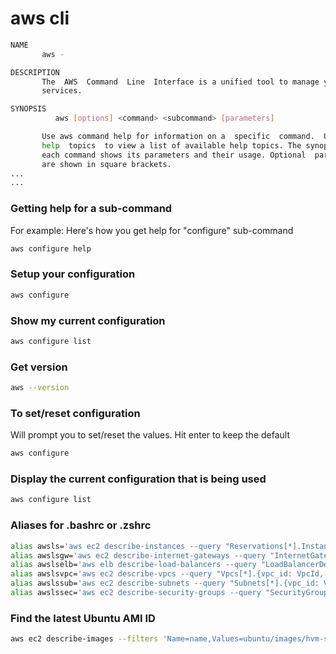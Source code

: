 # aws cli
```bash
NAME
       aws -

DESCRIPTION
       The  AWS  Command  Line  Interface is a unified tool to manage your AWS
       services.

SYNOPSIS
          aws [options] <command> <subcommand> [parameters]

       Use aws command help for information on a  specific  command.  Use  aws
       help  topics  to view a list of available help topics. The synopsis for
       each command shows its parameters and their usage. Optional  parameters
       are shown in square brackets.
...
...
```

### Getting help for a sub-command
For example: Here's how you get help for "configure" sub-command

```bash
aws configure help
```

### Setup your configuration

```bash
aws configure
```

### Show my current configuration

```bash
aws configure list
```

### Get version
```bash
aws --version
```

### To set/reset configuration
Will prompt you to set/reset the values. Hit enter to keep the default

```bash
aws configure
```

### Display the current configuration that is being used

```bash
aws configure list
```

### Aliases for .bashrc or .zshrc

```bash
alias awsls='aws ec2 describe-instances --query "Reservations[*].Instances[*].{instance_name: Tags[?Key=='Name'] | [0].Value, instance_id: InstanceId, type: InstanceType, ip_address_private: PrivateIpAddress, ip_address_public: PublicIpAddress, instance_state: State.Name, vpc_id: VpcId, subnet_id: SubnetId, availability_zone: Placement.AvailabilityZone, image_id: ImageId, ebs_volume_id: BlockDeviceMappings[0].Ebs.VolumeId}" --output table'
alias awslsgw='aws ec2 describe-internet-gateways --query "InternetGateways[*].{internet_gateway_id: InternetGatewayId, vpc_id: Attachments[0].VpcId, state: Attachments[0].State}" --output table'
alias awslselb='aws elb describe-load-balancers --query "LoadBalancerDescriptions[*].{elb_name: LoadBalancerName, availability_zone: AvailabilityZones[0], subnet_id: Subnets[0], vpc_id: VPCId, instance_id: Instances[*].InstanceId}" --output table'
alias awslsvpc='aws ec2 describe-vpcs --query "Vpcs[*].{vpc_id: VpcId, cidr_block: CidrBlock, state: State}" --output table'
alias awslssub='aws ec2 describe-subnets --query "Subnets[*].{vpc_id: VpcId, subnet_id: SubnetId, availability_zone: AvailabilityZone, cidr_block: CidrBlock, public_network: MapPublicIpOnLaunch}" --output table'
alias awslssec='aws ec2 describe-security-groups --query "SecurityGroups[*].{vpc_id: VpcId, group_id: GroupId, group_name: GroupName, group_description: Description}" --output table'
```

### Find the latest Ubuntu AMI ID

```bash
aws ec2 describe-images --filters 'Name=name,Values=ubuntu/images/hvm-ssd/ubuntu-*-amd64*' --query 'Images[*].[ImageId,CreationDate,Description]' --output text | sort -k2 -r | head -n5
```
